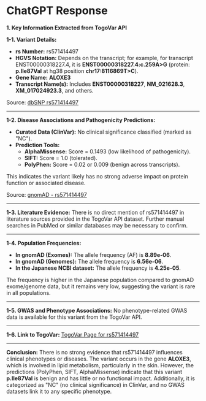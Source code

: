 # ChatGPT Response

**1. Key Information Extracted from TogoVar API**

**1-1. Variant Details:**
- **rs Number:** rs571414497  
- **HGVS Notation:** Depends on the transcript; for example, for transcript ENST00000318227.4, it is **ENST00000318227.4:c.259A>G** (protein: **p.Ile87Val** at hg38 position **chr17:8116869T>C**).  
- **Gene Name:** **ALOXE3**  
- **Transcript Name(s):** Includes **ENST00000318227**, **NM_021628.3**, **XM_017024923.3**, and others.

Source: [dbSNP rs571414497](https://identifiers.org/dbsnp/rs571414497)

---

**1-2. Disease Associations and Pathogenicity Predictions:**
- **Curated Data (ClinVar):** No clinical significance classified (marked as "NC").  
- **Prediction Tools:**  
  - **AlphaMissense:** Score = 0.1493 (low likelihood of pathogenicity).  
  - **SIFT:** Score = 1.0 (tolerated).  
  - **PolyPhen:** Score = 0.02 or 0.009 (benign across transcripts).  

This indicates the variant likely has no strong adverse impact on protein function or associated disease.

Source: [gnomAD - rs571414497](https://gnomad.broadinstitute.org/variant/17-8116869-T-C?dataset=gnomad_r4)

---

**1-3. Literature Evidence:**
There is no direct mention of rs571414497 in literature sources provided in the TogoVar API dataset. Further manual searches in PubMed or similar databases may be necessary to confirm.

---

**1-4. Population Frequencies:**
- **In gnomAD (Exomes):** The allele frequency (AF) is **8.89e-06**.
- **In gnomAD (Genomes):** The allele frequency is **6.56e-06**.
- **In the Japanese NCBI dataset:** The allele frequency is **4.25e-05**.  

The frequency is higher in the Japanese population compared to gnomAD exome/genome data, but it remains very low, suggesting the variant is rare in all populations.

---

**1-5. GWAS and Phenotype Associations:**
No phenotype-related GWAS data is available for this variant from the TogoVar API.  

---

**1-6. Link to TogoVar:**
[TogoVar Page for rs571414497](https://togovar.biosciencedbc.jp/variant/tgv397740557)

---

**Conclusion:**
There is no strong evidence that rs571414497 influences clinical phenotypes or diseases. The variant occurs in the gene **ALOXE3**, which is involved in lipid metabolism, particularly in the skin. However, the predictions (PolyPhen, SIFT, AlphaMissense) indicate that this variant **p.Ile87Val** is benign and has little or no functional impact. Additionally, it is categorized as "NC" (no clinical significance) in ClinVar, and no GWAS datasets link it to any specific phenotype.